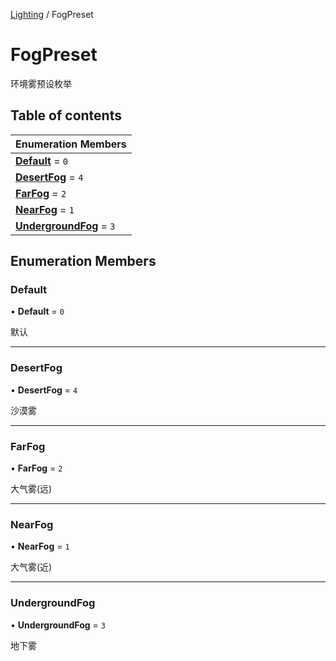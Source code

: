 [Lighting](../groups/Lighting.Lighting.md) / FogPreset

# FogPreset <Badge type="tip" text="Enumeration" /> <Score text="FogPreset" />

环境雾预设枚举

## Table of contents

| Enumeration Members |
| :-----|
| **[Default](Gameplay.FogPreset.md#default)** = ``0`` <br> |
| **[DesertFog](Gameplay.FogPreset.md#desertfog)** = ``4`` <br> |
| **[FarFog](Gameplay.FogPreset.md#farfog)** = ``2`` <br> |
| **[NearFog](Gameplay.FogPreset.md#nearfog)** = ``1`` <br> |
| **[UndergroundFog](Gameplay.FogPreset.md#undergroundfog)** = ``3`` <br> |

## Enumeration Members

### Default <Score text="Default" /> 

• **Default** = ``0``

默认

___

### DesertFog <Score text="DesertFog" /> 

• **DesertFog** = ``4``

沙漠雾

___

### FarFog <Score text="FarFog" /> 

• **FarFog** = ``2``

大气雾(远)

___

### NearFog <Score text="NearFog" /> 

• **NearFog** = ``1``

大气雾(近)

___

### UndergroundFog <Score text="UndergroundFog" /> 

• **UndergroundFog** = ``3``

地下雾
